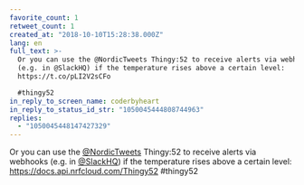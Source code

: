 ```yaml
---
favorite_count: 1
retweet_count: 1
created_at: "2018-10-10T15:28:38.000Z"
lang: en
full_text: >-
  Or you can use the @NordicTweets Thingy:52 to receive alerts via webhooks
  (e.g. in @SlackHQ) if the temperature rises above a certain level:
  https://t.co/pLI2V2sCFo

  #thingy52
in_reply_to_screen_name: coderbyheart
in_reply_to_status_id_str: "1050045444808744963"
replies:
  - "1050045448147427329"
---
```


Or you can use the [@NordicTweets](https://twitter.com/NordicTweets) Thingy:52
to receive alerts via webhooks (e.g. in [@SlackHQ](https://twitter.com/SlackHQ))
if the temperature rises above a certain level:
<https://docs.api.nrfcloud.com/Thingy52> #thingy52
